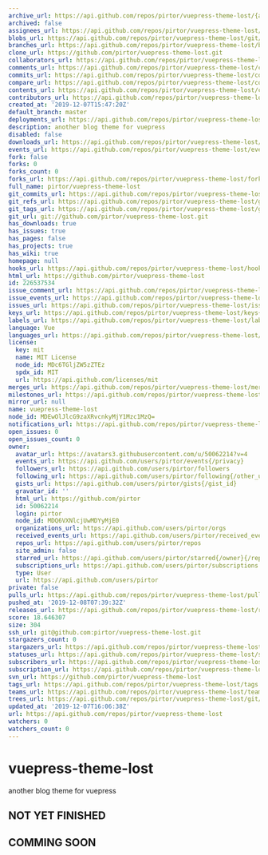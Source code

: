```yaml
---
archive_url: https://api.github.com/repos/pirtor/vuepress-theme-lost/{archive_format}{/ref}
archived: false
assignees_url: https://api.github.com/repos/pirtor/vuepress-theme-lost/assignees{/user}
blobs_url: https://api.github.com/repos/pirtor/vuepress-theme-lost/git/blobs{/sha}
branches_url: https://api.github.com/repos/pirtor/vuepress-theme-lost/branches{/branch}
clone_url: https://github.com/pirtor/vuepress-theme-lost.git
collaborators_url: https://api.github.com/repos/pirtor/vuepress-theme-lost/collaborators{/collaborator}
comments_url: https://api.github.com/repos/pirtor/vuepress-theme-lost/comments{/number}
commits_url: https://api.github.com/repos/pirtor/vuepress-theme-lost/commits{/sha}
compare_url: https://api.github.com/repos/pirtor/vuepress-theme-lost/compare/{base}...{head}
contents_url: https://api.github.com/repos/pirtor/vuepress-theme-lost/contents/{+path}
contributors_url: https://api.github.com/repos/pirtor/vuepress-theme-lost/contributors
created_at: '2019-12-07T15:47:20Z'
default_branch: master
deployments_url: https://api.github.com/repos/pirtor/vuepress-theme-lost/deployments
description: another blog theme for vuepress
disabled: false
downloads_url: https://api.github.com/repos/pirtor/vuepress-theme-lost/downloads
events_url: https://api.github.com/repos/pirtor/vuepress-theme-lost/events
fork: false
forks: 0
forks_count: 0
forks_url: https://api.github.com/repos/pirtor/vuepress-theme-lost/forks
full_name: pirtor/vuepress-theme-lost
git_commits_url: https://api.github.com/repos/pirtor/vuepress-theme-lost/git/commits{/sha}
git_refs_url: https://api.github.com/repos/pirtor/vuepress-theme-lost/git/refs{/sha}
git_tags_url: https://api.github.com/repos/pirtor/vuepress-theme-lost/git/tags{/sha}
git_url: git://github.com/pirtor/vuepress-theme-lost.git
has_downloads: true
has_issues: true
has_pages: false
has_projects: true
has_wiki: true
homepage: null
hooks_url: https://api.github.com/repos/pirtor/vuepress-theme-lost/hooks
html_url: https://github.com/pirtor/vuepress-theme-lost
id: 226537534
issue_comment_url: https://api.github.com/repos/pirtor/vuepress-theme-lost/issues/comments{/number}
issue_events_url: https://api.github.com/repos/pirtor/vuepress-theme-lost/issues/events{/number}
issues_url: https://api.github.com/repos/pirtor/vuepress-theme-lost/issues{/number}
keys_url: https://api.github.com/repos/pirtor/vuepress-theme-lost/keys{/key_id}
labels_url: https://api.github.com/repos/pirtor/vuepress-theme-lost/labels{/name}
language: Vue
languages_url: https://api.github.com/repos/pirtor/vuepress-theme-lost/languages
license:
  key: mit
  name: MIT License
  node_id: MDc6TGljZW5zZTEz
  spdx_id: MIT
  url: https://api.github.com/licenses/mit
merges_url: https://api.github.com/repos/pirtor/vuepress-theme-lost/merges
milestones_url: https://api.github.com/repos/pirtor/vuepress-theme-lost/milestones{/number}
mirror_url: null
name: vuepress-theme-lost
node_id: MDEwOlJlcG9zaXRvcnkyMjY1Mzc1MzQ=
notifications_url: https://api.github.com/repos/pirtor/vuepress-theme-lost/notifications{?since,all,participating}
open_issues: 0
open_issues_count: 0
owner:
  avatar_url: https://avatars3.githubusercontent.com/u/50062214?v=4
  events_url: https://api.github.com/users/pirtor/events{/privacy}
  followers_url: https://api.github.com/users/pirtor/followers
  following_url: https://api.github.com/users/pirtor/following{/other_user}
  gists_url: https://api.github.com/users/pirtor/gists{/gist_id}
  gravatar_id: ''
  html_url: https://github.com/pirtor
  id: 50062214
  login: pirtor
  node_id: MDQ6VXNlcjUwMDYyMjE0
  organizations_url: https://api.github.com/users/pirtor/orgs
  received_events_url: https://api.github.com/users/pirtor/received_events
  repos_url: https://api.github.com/users/pirtor/repos
  site_admin: false
  starred_url: https://api.github.com/users/pirtor/starred{/owner}{/repo}
  subscriptions_url: https://api.github.com/users/pirtor/subscriptions
  type: User
  url: https://api.github.com/users/pirtor
private: false
pulls_url: https://api.github.com/repos/pirtor/vuepress-theme-lost/pulls{/number}
pushed_at: '2019-12-08T07:39:32Z'
releases_url: https://api.github.com/repos/pirtor/vuepress-theme-lost/releases{/id}
score: 18.646307
size: 304
ssh_url: git@github.com:pirtor/vuepress-theme-lost.git
stargazers_count: 0
stargazers_url: https://api.github.com/repos/pirtor/vuepress-theme-lost/stargazers
statuses_url: https://api.github.com/repos/pirtor/vuepress-theme-lost/statuses/{sha}
subscribers_url: https://api.github.com/repos/pirtor/vuepress-theme-lost/subscribers
subscription_url: https://api.github.com/repos/pirtor/vuepress-theme-lost/subscription
svn_url: https://github.com/pirtor/vuepress-theme-lost
tags_url: https://api.github.com/repos/pirtor/vuepress-theme-lost/tags
teams_url: https://api.github.com/repos/pirtor/vuepress-theme-lost/teams
trees_url: https://api.github.com/repos/pirtor/vuepress-theme-lost/git/trees{/sha}
updated_at: '2019-12-07T16:06:38Z'
url: https://api.github.com/repos/pirtor/vuepress-theme-lost
watchers: 0
watchers_count: 0
---
```

# vuepress-theme-lost
another blog theme for vuepress

## NOT YET FINISHED

## COMMING SOON